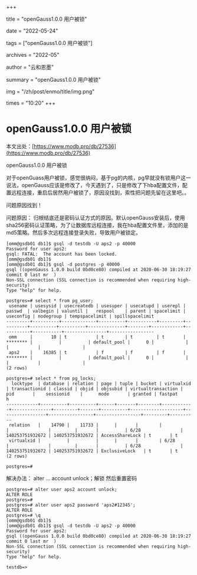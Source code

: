 +++

title = "openGauss1.0.0 用户被锁" 

date = "2022-05-24" 

tags = ["openGauss1.0.0 用户被锁"] 

archives = "2022-05" 

author = "云和恩墨" 

summary = "openGauss1.0.0 用户被锁"

img = "/zh/post/enmo/title/img.png" 

times = "10:20"
+++

# openGauss1.0.0 用户被锁

本文出处：[https://www.modb.pro/db/27536](https://www.modb.pro/db/27536)

openGauss1.0.0 用户被锁

对于openGuass用户被锁，感觉很纳闷，基于pg的内核，pg早就没有锁用户这一说法，openGauss应该是修改了，今天遇到了，只是修改了下hba配置文件，配置远程连接，重启后居然用户被锁了，原因没找到，索性把问题先留在这里吧。。

问题原因找到！

问题原因：
归根结底还是密码认证方式的原因。默认openGauss安装后，使用sha256密码认证策略，为了让数据库远程连接，我在hba配置文件里，添加的是md5策略。然后多次远程连接登录失败，导致用户被锁定。

```
[omm@gsdb01 db1]$ gsql -d testdb -U aps2 -p 40000
Password for user aps2: 
gsql: FATAL:  The account has been locked.
[omm@gsdb01 db1]$
[omm@gsdb01 db1]$ gsql -d postgres -p 40000
gsql ((openGauss 1.0.0 build 0bd0ce80) compiled at 2020-06-30 18:19:27 commit 0 last mr  )
Non-SSL connection (SSL connection is recommended when requiring high-security)
Type "help" for help.

postgres=# select * from pg_user;
 usename | usesysid | usecreatedb | usesuper | usecatupd | userepl |  passwd  | valbegin | valuntil |   respool    | parent | spacelimit | useconfig | nodegroup | tempspacelimit | spillspacelimit 
---------+----------+-------------+----------+-----------+---------+----------+----------+----------+--------------+--------+------------+-----------+-----------+----------------+-----------------
 omm     |       10 | t           | t        | t         | t       | ******** |          |          | default_pool |      0 |            |           |           |                | 
 aps2    |    16385 | t           | f        | f         | f       | ******** |          |          | default_pool |      0 |            |           |           |                | 
(2 rows)

postgres=# select * from pg_locks;
  locktype  | database | relation | page | tuple | bucket | virtualxid | transactionid | classid | objid | objsubid | virtualtransaction |       pid       |    sessionid    |      mode       | granted | fastpat
h 
------------+----------+----------+------+-------+--------+------------+---------------+---------+-------+----------+--------------------+-----------------+-----------------+-----------------+---------+--------
--
 relation   |    14790 |    11733 |      |       |        |            |               |         |       |          | 6/28               | 140253751932672 | 140253751932672 | AccessShareLock | t       | t
 virtualxid |          |          |      |       |        | 6/28       |               |         |       |          | 6/28               | 140253751932672 | 140253751932672 | ExclusiveLock   | t       | t
(2 rows)

postgres=# 
```

解决办法：
alter … account unlock；解锁
然后重置密码

```
postgres=# alter user aps2 account unlock;
ALTER ROLE
postgres=#
postgres=# alter user aps2 password 'aps2#12345';
ALTER ROLE
postgres=# \q
[omm@gsdb01 db1]$ 
[omm@gsdb01 db1]$ gsql -d testdb -U aps2 -p 40000
Password for user aps2: 
gsql ((openGauss 1.0.0 build 0bd0ce80) compiled at 2020-06-30 18:19:27 commit 0 last mr  )
Non-SSL connection (SSL connection is recommended when requiring high-security)
Type "help" for help.

testdb=>
```
